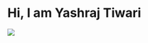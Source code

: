 <div>
  <h1>Hi, I am Yashraj Tiwari</h1>
  <img src="https://external-content.duckduckgo.com/iu/?u=https%3A%2F%2Fgifdb.com%2Fimages%2Fhigh%2Fscrolling-up-green-system-coding-nxt2vg8bl6e4wbo1.gif&f=1&nofb=1&ipt=0e1ef1bbe8fa7b1714104d976f5473172ef84a533105a827aa6da6d78a0964f6&ipo=images">
</div>
